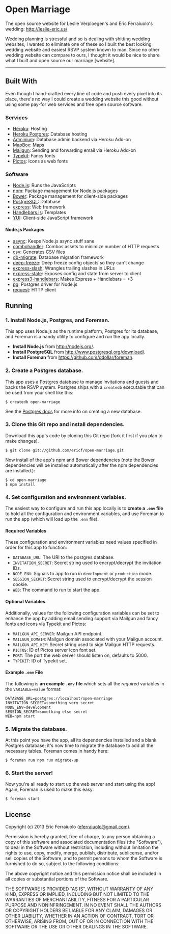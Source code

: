 Open Marriage
=============

The open source website for Leslie Verploegen's and Eric Ferraiuolo's wedding:
http://leslie-eric.us/

Wedding planning is stressful and so is dealing with shitting wedding websites,
I wanted to eliminate one of these so I built the best looking wedding website
and easiest RSVP system known to man. Since no other wedding website can compare
to ours, I thought it would be nice to share what I built and open source our
marriage [website].


----


Built With
----------

Even though I hand-crafted every line of code and push every pixel into its
place, there's no way I could create a wedding website this good without using
some pay-for web services and free open source software.

### Services

* [Heroku][]: Hosting
* [Heroku Postgres][]: Database hosting
* [Adminium][]: Database admin backend via Heroku Add-on
* [MapBox][]: Maps
* [Mailgun][]: Sending and forwarding email via Heroku Add-on
* [Typekit][]: Fancy fonts
* [Pictos][]: Icons as web fonts

### Software

* [Node.js][]: Runs the JavaScripts
* [npm][]: Package management for Node.js packages
* [Bower][]: Package management for client-side packages
* [PostgreSQL][]: Database
* [express][]: Web framework
* [Handlebars.js][]: Templates
* [YUI][]: Client-side JavaScript framework

#### Node.js Packages

* [async][]: Keeps Node.js async stuff sane
* [combohandler][]: Combos assets to minimize number of HTTP requests
* [csv][]: Generates CSV files
* [db-migrate][]: Database migration framework
* [deep-freeze][]: Deep freeze config objects so they can't change
* [express-slash][]: Wrangles trailing slashes in URLs
* [express-state][]: Exposes config and state from server to client
* [express3-handlebars][]: Makes Express + Handlebars = <3
* [pg][]: Postgres driver for Node.js
* [request][]: HTTP client


[Heroku]: http://heroku.com/
[Heroku Postgres]: http://postgres.heroku.com/
[Adminium]: https://www.adminium.io/
[MapBox]: https://www.mapbox.com/
[Mailgun]: http://www.mailgun.com/
[Typekit]: https://typekit.com/
[Pictos]: http://pictos.cc/server/

[Node.js]: http://nodejs.org/
[npm]: https://npmjs.org/
[Bower]: http://bower.io/
[PostgreSQL]: http://www.postgresql.org/
[express]: http://expressjs.com/
[Handlebars.js]: http://handlebarsjs.com/
[YUI]: http://yuilibrary.com/

[async]: https://github.com/caolan/async
[combohandler]: https://github.com/rgrove/combohandler
[csv]: http://www.adaltas.com/projects/node-csv/
[db-migrate]: https://github.com/kunklejr/node-db-migrate
[deep-freeze]: https://github.com/substack/deep-freeze
[express-slash]: https://github.com/ericf/express-slash
[express-state]: https://github.com/yahoo/express-state
[express3-handlebars]: https://github.com/ericf/express3-handlebars
[pg]: https://github.com/brianc/node-postgres
[request]: https://github.com/mikeal/request


Running
-------

### 1. Install Node.js, Postgres, and Foreman.

This app uses Node.js as the runtime platform, Postgres for its database, and
Foreman is a handy utility to configure and run the app locally.

* __Install Node.js__ from <http://nodejs.org/>.
* __Install PostgreSQL__ from <http://www.postgresql.org/download/>.
* __Install Foreman__ from <https://github.com/ddollar/foreman>.

### 2. Create a Postgres database.

This app uses a Postgres database to manage invitations and guests and backs the
RSVP system. Postgres ships with a `createdb` executable that can be used from
your shell like this:

```shell
$ createdb open-marriage
```

See the [Postgres docs][pg-createdb] for more info on creating a new database.

### 3. Clone this Git repo and install dependencies.

Download this app's code by cloning this Git repo (fork it first if you plan to
make changes).

```shell
$ git clone git://github.com/ericf/open-marriage.git
```

Now install of the app's npm and Bower dependencies (note the Bower dependencies
will be installed automatically after the npm dependencies are installed.):

```shell
$ cd open-marriage
$ npm install
```

### 4. Set configuration and environment variables.

The easiest way to configure and run this app locally is to **create a `.env`
file** to hold all the configuration and environment variables, and use Foreman
to run the app (which will load up the `.env` file).

#### Required Variables

These configuration and environment variables need values specified in order for
this app to function:

* `DATABASE_URL`: The URI to the postgres database.
* `INVITATION_SECRET`: Secret string used to encrypt/decrypt the invitation IDs.
* `NODE_ENV`: Signals to app to run in `development` or `production` mode.
* `SESSION_SECRET`: Secret string used to encrypt/decrypt the session cookie.
* `WEB`: The command to run to start the app.

#### Optional Variables

Additionally, values for the following configuration variables can be set to
enhance the app by adding email sending support via Mailgun and fancy fonts and
icons via Typekit and Pictos:

* `MAILGUN_API_SERVER`: Mailgun API endpoint.
* `MAILGUN_DOMAIN`: Mailgun domain associated with your Mailgun account.
* `MAILGUN_API_KEY`: Secret string used to sign Mailgun HTTP requests.
* `PICTOS`: ID of Pictos server icon font set.
* `PORT`: The port the web server should listen on, defaults to 5000.
* `TYPEKIT`: ID of Typekit set.

#### Example `.env` File

The following is **an example `.env` file** which sets all the _required_
variables in the `VARIABLE=value` format:

```
DATABASE_URL=postgres://localhost/open-marriage
INVITATION_SECRET=something very secret
NODE_ENV=development
SESSION_SECRET=something else secret
WEB=npm start
```

### 5. Migrate the database.

At this point you have the app, all its dependencies installed and a blank
Postgres database; it's now time to migrate the database to add all the
necessary tables. Foreman comes in handy here:

```shell
$ foreman run npm run migrate-up
```

### 6. Start the server!

Now you're all ready to start up the web server and start using the app! Again,
Foreman is used to make this easy:

```shell
$ foreman start
```


[pg-createdb]: http://www.postgresql.org/docs/9.3/static/manage-ag-createdb.html


License
-------

Copyright (c) 2013 Eric Ferraiuolo (eferraiuolo@gmail.com).

Permission is hereby granted, free of charge, to any person obtaining a copy of
this software and associated documentation files (the "Software"), to deal in
the Software without restriction, including without limitation the rights to
use, copy, modify, merge, publish, distribute, sublicense, and/or sell copies of
the Software, and to permit persons to whom the Software is furnished to do so,
subject to the following conditions:

The above copyright notice and this permission notice shall be included in all
copies or substantial portions of the Software.

THE SOFTWARE IS PROVIDED "AS IS", WITHOUT WARRANTY OF ANY KIND, EXPRESS OR
IMPLIED, INCLUDING BUT NOT LIMITED TO THE WARRANTIES OF MERCHANTABILITY, FITNESS
FOR A PARTICULAR PURPOSE AND NONINFRINGEMENT. IN NO EVENT SHALL THE AUTHORS OR
COPYRIGHT HOLDERS BE LIABLE FOR ANY CLAIM, DAMAGES OR OTHER LIABILITY, WHETHER
IN AN ACTION OF CONTRACT, TORT OR OTHERWISE, ARISING FROM, OUT OF OR IN
CONNECTION WITH THE SOFTWARE OR THE USE OR OTHER DEALINGS IN THE SOFTWARE.
